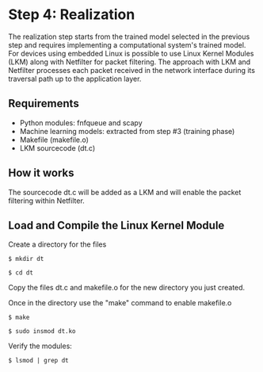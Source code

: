 # Step 4: Realization
The realization step starts from the trained model selected in the previous step and requires implementing a computational system's trained model. 
For devices using embedded Linux is possible to use Linux Kernel Modules (LKM) along with Netfilter for packet filtering.
The approach with LKM and Netfilter processes each packet received in the network interface during its traversal path up to the application layer.

## Requirements
- Python modules: fnfqueue and scapy
- Machine learning models: extracted from step #3 (training phase)
- Makefile (makefile.o)
- LKM sourcecode (dt.c)

## How it works
The sourcecode dt.c will be added as a LKM and will enable the packet filtering within Netfilter.

## Load and Compile the Linux Kernel Module
Create a directory for the files

`$ mkdir dt`

`$ cd dt`

Copy the files dt.c and makefile.o for the new directory you just created.

Once in the directory use the "make" command to enable makefile.o

`$ make`

`$ sudo insmod dt.ko`

Verify the modules:

`$ lsmod | grep dt`
